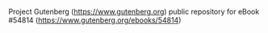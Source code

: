 Project Gutenberg (https://www.gutenberg.org) public repository for
eBook #54814 (https://www.gutenberg.org/ebooks/54814)
